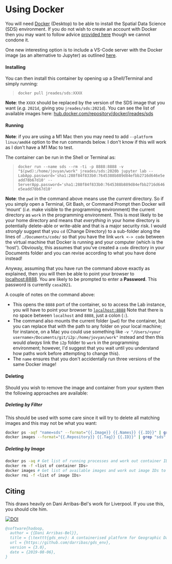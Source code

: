 # Using Docker

You will need [Docker](https://www.docker.com) (Desktop) to be able to install the Spatial Data Science (SDS) environment. If you do not wish to create an account with Docker then you may want to follow advice [provided here](https://github.com/docker/docker.github.io/issues/6910#issuecomment-532393783) though we cannot condone it.

One new interesting option is to include a VS-Code server with the Docker image (as an alternative to Jupyter) as outlined [here](https://github.com/ruanbekker/dockerfiles/tree/master/vscode).

#### Installing

You can then install this container by opening up a Shell/Terminal and simply running:

> `docker pull jreades/sds:XXXX` 

**Note**: the `XXXX` should be replaced by the version of the SDS image that you want (*e.g.* `2021d`, giving you `jreades/sds:2021d`). You can see the list of available images here: [hub.docker.com/repository/docker/jreades/sds](https://hub.docker.com/repository/docker/jreades/sds)

#### Running

**Note**: if you are using a M1 Mac then you may need to add `--platform linux/amd64` option to the run commands below. I don't know if this will work as I don't have a M1 Mac to test.

The container can be run in the Shell or Terminal as:

> `docker run --name sds --rm -ti -p 8888:8888 -v "$(pwd):/home/jovyan/work" jreades/sds:2020b jupyter lab --LabApp.password='sha1:288f84f833b0:7645388b889d84efbb2716d646e5eadd78b67d10' --ServerApp.password='sha1:288f84f833b0:7645388b889d84efbb2716d646e5eadd78b67d10'`

**Note**: the `pwd` in the command above means use the _current_ directory. So if you simply open a Terminal, Git Bash, or Command Prompt then Docker will 'mount' (_i.e._ make visible to the programming environment) the current directory as `work` in the programming environment. This is most likely to be your home directory and means that _everything_ in your home directory is potentially delete-able or write-able and that is a major security risk. I would _strongly_ suggest that you `cd` (Change Directory) to a sub-folder along the lines of `./Documents/code/` so that you have the link `work <-> code` between the virtual machine that Docker is running and your computer (which is the 'host'). Obviously, this assumes that you've created a `code` directory in your Documents folder and you can revise according to what you have done instead!

Anyway, assuming that you have run the command above exactly as explained, then you will then be able to point your browser to [localhost:8888](localhost:8888/lab?). You are likely to be prompted to enter a **Password**. This password is currently `casa2021`.

A couple of notes on the command above:

* This opens the `8888` port of the container, so to access the Lab instance,
  you will have to point your browser to [`localhost:8888`](localhost:8888/lab/) Note that there is no space between `localhost` and `8888`, just a colon (`:`).
* The command also mounts the current folder (`pwd`) for the container, but you can replace that with the path to any folder on your local machine; for instance, on a Mac you could use something like `-v "/Users/<your username>/Documents/git/i2p:/home/jovyan/work"` instead and then this would _always_ link the `i2p` folder to `work` in the programming environment; however, I'd suggest that you wait until you understand how paths work before attempting to change this).
* The `name` ensures that you don't accidentally run three versions of the same Docker image!

#### Deleting

Should you wish to remove the image and container from your system then the following approaches are available:

##### Deleting by Filter

This should be used with some care since it will try to delete all matching images and this may not be what you want:

```bash
docker ps -aqf "name=sds" --format="{{.Image}} {{.Names}} {{.ID}}" | grep "2019" | cut -d' ' -f3 | xargs docker rm -f
docker images --format="{{.Repository}} {{.Tag}} {{.ID}}" | grep "sds" | cut -d' ' -f3 | xargs docker rmi
```

##### Deleting by Image

```bash
docker ps -aq # Get list of running processes and work out container IDs to remove
docker rm -f <list of container IDs>
docker images # Get list of available images and work out image IDs to remove
docker rmi -f <list of image IDs>
```

## Citing

This draws heavily on Dani Arribas-Bel's work for Liverpool. If you use this, you should cite him.

[![DOI](https://zenodo.org/badge/65582539.svg)](https://zenodo.org/badge/latestdoi/65582539)

```bibtex
@software{hadoop,
  author = {{Dani Arribas-Bel}},
  title = {\texttt{gds_env}: A containerised platform for Geographic Data Science},
  url = {https://github.com/darribas/gds_env},
  version = {3.0},
  date = {2019-08-06},
}
```

